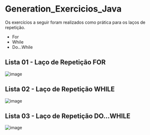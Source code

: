 # Generation_Exercicios_Java

Os exercícios a seguir foram realizados como prática para os laços de repetição.
- For
- While
- Do...While

## Lista 01 - Laço de Repetição FOR

![image](https://github.com/CamilaVildoso/Generation_Exercicios_Java/assets/156922629/8a345678-2cd3-481e-bf9e-268a949face1)

## Lista 02 - Laço de Repetição WHILE 

![image](https://github.com/CamilaVildoso/Generation_Exercicios_Java/assets/156922629/c117609a-9999-43c0-a8a5-d20dc3783000)

## Lista 03 - Laço de Repetição DO…WHILE 

![image](https://github.com/CamilaVildoso/Generation_Exercicios_Java/assets/156922629/9b34855d-c3ab-407a-b34a-227f0b6e8574)



